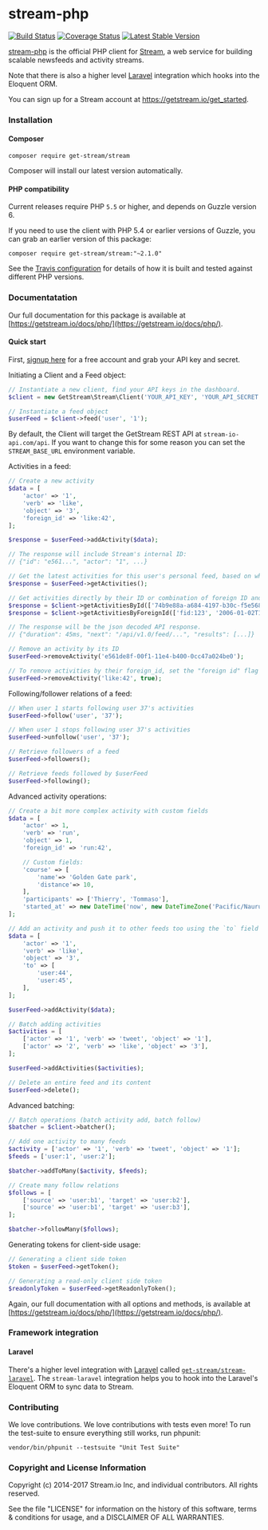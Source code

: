 stream-php
==========

[![Build Status](https://travis-ci.org/GetStream/stream-php.svg?branch=master)](https://travis-ci.org/GetStream/stream-php)
[![Coverage Status](https://coveralls.io/repos/github/GetStream/stream-php/badge.svg?branch=master)](https://coveralls.io/github/GetStream/stream-php?branch=master)
[![Latest Stable Version](https://poser.pugx.org/get-stream/stream/v/stable)](https://packagist.org/packages/get-stream/stream)

[stream-php](https://github.com/GetStream/stream-php) is the official PHP client for [Stream](https://getstream.io/), a web service for building scalable newsfeeds and activity streams.

Note that there is also a higher level [Laravel](https://github.com/getstream/stream-laravel) integration which hooks into the Eloquent ORM.

You can sign up for a Stream account at https://getstream.io/get_started.

### Installation

#### Composer

```
composer require get-stream/stream
```

Composer will install our latest version automatically.

#### PHP compatibility

Current releases require PHP `5.5` or higher, and depends on Guzzle version 6.

If you need to use the client with PHP 5.4 or earlier versions of Guzzle, you can grab an earlier version of this package:

```
composer require get-stream/stream:"~2.1.0"
```

See the [Travis configuration](.travis.yml) for details of how it is built and tested against different PHP versions.

### Documentatation

Our full documentation for this package is available at [https://getstream.io/docs/php/](https://getstream.io/docs/php/).

#### Quick start

First, [signup here](https://getstream.io/dashboard/) for a free account and grab your API key and secret.

Initiating a Client and a Feed object:

```php
// Instantiate a new client, find your API keys in the dashboard.
$client = new GetStream\Stream\Client('YOUR_API_KEY', 'YOUR_API_SECRET');

// Instantiate a feed object
$userFeed = $client->feed('user', '1');
```

By default, the Client will target the GetStream REST API at `stream-io-api.com/api`.
If you want to change this for some reason you can set the `STREAM_BASE_URL` environment variable.

Activities in a feed:

```php
// Create a new activity
$data = [
    'actor' => '1',
    'verb' => 'like',
    'object' => '3',
    'foreign_id' => 'like:42',
];

$response = $userFeed->addActivity($data);

// The response will include Stream's internal ID:
// {"id": "e561...", "actor": "1", ...}

// Get the latest activities for this user's personal feed, based on who they are following.
$response = $userFeed->getActivities();

// Get activities directly by their ID or combination of foreign ID and time.
$response = $client->getActivitiesById(['74b9e88a-a684-4197-b30c-f5e568ef9ae2', '965f7ba5-8f1d-4fd1-a9ee-22d1a2832645']);
$response = $client->getActivitiesByForeignId(['fid:123', '2006-01-02T15:04:05.000000000'], ['fid:456', '2006-01-02T16:05:06.000000000']);

// The response will be the json decoded API response.
// {"duration": 45ms, "next": "/api/v1.0/feed/...", "results": [...]}

// Remove an activity by its ID
$userFeed->removeActivity('e561de8f-00f1-11e4-b400-0cc47a024be0');

// To remove activities by their foreign_id, set the "foreign id" flag to true.
$userFeed->removeActivity('like:42', true);
```

Following/follower relations of a feed:

```php
// When user 1 starts following user 37's activities
$userFeed->follow('user', '37');

// When user 1 stops following user 37's activities
$userFeed->unfollow('user', '37');

// Retrieve followers of a feed
$userFeed->followers();

// Retrieve feeds followed by $userFeed
$userFeed->following();
```

Advanced activity operations:

```php
// Create a bit more complex activity with custom fields
$data = [
    'actor' => 1,
    'verb' => 'run',
    'object' => 1,
    'foreign_id' => 'run:42',

    // Custom fields:
    'course' => [
        'name'=> 'Golden Gate park',
        'distance'=> 10,
    ],
    'participants' => ['Thierry', 'Tommaso'],
    'started_at' => new DateTime('now', new DateTimeZone('Pacific/Nauru'),
];

// Add an activity and push it to other feeds too using the `to` field
$data = [
    'actor' => '1',
    'verb' => 'like',
    'object' => '3',
    'to' => [
        'user:44',
        'user:45',
    ],
];

$userFeed->addActivity($data);

// Batch adding activities
$activities = [
    ['actor' => '1', 'verb' => 'tweet', 'object' => '1'],
    ['actor' => '2', 'verb' => 'like', 'object' => '3'],
];

$userFeed->addActivities($activities);

// Delete an entire feed and its content
$userFeed->delete();
```

Advanced batching:

```php
// Batch operations (batch activity add, batch follow)
$batcher = $client->batcher();

// Add one activity to many feeds
$activity = ['actor' => '1', 'verb' => 'tweet', 'object' => '1'];
$feeds = ['user:1', 'user:2'];

$batcher->addToMany($activity, $feeds);

// Create many follow relations
$follows = [
    ['source' => 'user:b1', 'target' => 'user:b2'],
    ['source' => 'user:b1', 'target' => 'user:b3'],
];

$batcher->followMany($follows);
```

Generating tokens for client-side usage:

```php
// Generating a client side token
$token = $userFeed->getToken();

// Generating a read-only client side token
$readonlyToken = $userFeed->getReadonlyToken();
```

Again, our full documentation with all options and methods, is available at [https://getstream.io/docs/php/](https://getstream.io/docs/php/).

### Framework integration

#### Laravel

There's a higher level integration with [Laravel](https://laravel.com) called [`get-stream/stream-laravel`](https://github.com/getstream/stream-laravel).
The `stream-laravel` integration helps you to hook into the Laravel's Eloquent ORM to sync data to Stream.

### Contributing

We love contributions. We love contributions with tests even more! To run the test-suite to ensure everything still works, run phpunit:

```
vendor/bin/phpunit --testsuite "Unit Test Suite"
```

### Copyright and License Information

Copyright (c) 2014-2017 Stream.io Inc, and individual contributors. All rights reserved.

See the file "LICENSE" for information on the history of this software, terms & conditions for usage, and a DISCLAIMER OF ALL WARRANTIES.
